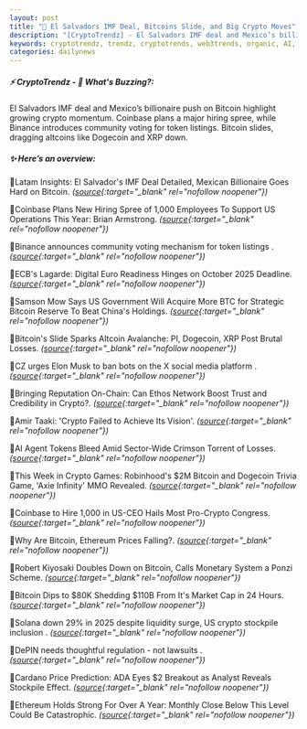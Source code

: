 ```yaml
---
layout: post
title: "🌌 El Salvadors IMF Deal, Bitcoins Slide, and Big Crypto Moves"
description: "[CryptoTrendz] - El Salvadors IMF deal and Mexico’s billionaire push on Bitcoin highlight growing crypto momentum. Coinbase plans a major hiring spree, while Binance introduces community voting for token listings. Bitcoin slides, dragging altcoins like Dogecoin and XRP down."
keywords: cryptotrendz, trendz, cryptotrends, web3trends, organic, AI, Bitcoin, Analyst, Altcoin, Ethereum, Digital, Market, token, Elon, Crypto, BTC, Dogecoin, Network, XRP
categories: dailynews
---
```


##### ⚡ CryptoTrendz - 📌 *What's Buzzing?:*

El Salvadors IMF deal and Mexico’s billionaire push on Bitcoin highlight growing crypto momentum. Coinbase plans a major hiring spree, while Binance introduces community voting for token listings. Bitcoin slides, dragging altcoins like Dogecoin and XRP down.

##### ✨ *Here’s an overview:*


🔹Latam Insights: El Salvador's IMF Deal Detailed, Mexican Billionaire Goes Hard on Bitcoin. *([source](https://s.avyag.com/5huw){:target="_blank" rel="nofollow noopener"})*

🔹Coinbase Plans New Hiring Spree of 1,000 Employees To Support US Operations This Year: Brian Armstrong. *([source](https://s.avyag.com/dbg9){:target="_blank" rel="nofollow noopener"})*

🔹Binance announces community voting mechanism for token listings . *([source](https://s.avyag.com/kp5k){:target="_blank" rel="nofollow noopener"})*

🔹ECB's Lagarde: Digital Euro Readiness Hinges on October 2025 Deadline. *([source](https://s.avyag.com/yzaw){:target="_blank" rel="nofollow noopener"})*

🔹Samson Mow Says US Government Will Acquire More BTC for Strategic Bitcoin Reserve To Beat China's Holdings. *([source](https://s.avyag.com/topb){:target="_blank" rel="nofollow noopener"})*

🔹Bitcoin's Slide Sparks Altcoin Avalanche: PI, Dogecoin, XRP Post Brutal Losses. *([source](https://s.avyag.com/uaw4){:target="_blank" rel="nofollow noopener"})*

🔹CZ urges Elon Musk to ban bots on the X social media platform . *([source](https://s.avyag.com/vruq){:target="_blank" rel="nofollow noopener"})*

🔹Bringing Reputation On-Chain: Can Ethos Network Boost Trust and Credibility in Crypto?. *([source](https://s.avyag.com/npyg){:target="_blank" rel="nofollow noopener"})*

🔹Amir Taaki: 'Crypto Failed to Achieve Its Vision'. *([source](https://s.avyag.com/q7k7){:target="_blank" rel="nofollow noopener"})*

🔹AI Agent Tokens Bleed Amid Sector-Wide Crimson Torrent of Losses. *([source](https://s.avyag.com/8so8){:target="_blank" rel="nofollow noopener"})*

🔹This Week in Crypto Games: Robinhood's $2M Bitcoin and Dogecoin Trivia Game, 'Axie Infinity' MMO Revealed. *([source](https://s.avyag.com/28ww){:target="_blank" rel="nofollow noopener"})*

🔹Coinbase to Hire 1,000 in US-CEO Hails Most Pro-Crypto Congress. *([source](https://s.avyag.com/h7gp){:target="_blank" rel="nofollow noopener"})*

🔹Why Are Bitcoin, Ethereum Prices Falling?. *([source](https://s.avyag.com/grow){:target="_blank" rel="nofollow noopener"})*

🔹Robert Kiyosaki Doubles Down on Bitcoin, Calls Monetary System a Ponzi Scheme. *([source](https://s.avyag.com/eo7v){:target="_blank" rel="nofollow noopener"})*

🔹Bitcoin Dips to $80K Shedding $110B From It's Market Cap in 24 Hours. *([source](https://s.avyag.com/7cvh){:target="_blank" rel="nofollow noopener"})*

🔹Solana down 29% in 2025 despite liquidity surge, US crypto stockpile inclusion . *([source](https://s.avyag.com/qr27){:target="_blank" rel="nofollow noopener"})*

🔹DePIN needs thoughtful regulation - not lawsuits . *([source](https://s.avyag.com/jiht){:target="_blank" rel="nofollow noopener"})*

🔹Cardano Price Prediction: ADA Eyes $2 Breakout as Analyst Reveals Stockpile Effect. *([source](https://s.avyag.com/6sxu){:target="_blank" rel="nofollow noopener"})*

🔹Ethereum Holds Strong For Over A Year: Monthly Close Below This Level Could Be Catastrophic. *([source](https://s.avyag.com/2gxm){:target="_blank" rel="nofollow noopener"})*
